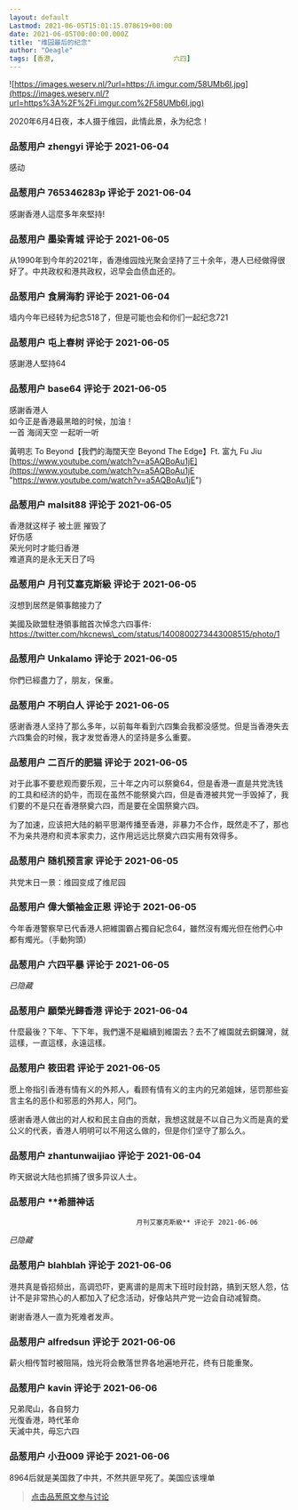 ```yaml
---
layout: default
Lastmod: 2021-06-05T15:01:15.078619+00:00
date: 2021-06-05T00:00:00.000Z
title: "维园最后的纪念"
author: "Oeagle"
tags: [香港,								六四]
---
```


![https://images.weserv.nl/?url=https://i.imgur.com/58UMb6I.jpg](https://images.weserv.nl/?url=https%3A%2F%2Fi.imgur.com%2F58UMb6I.jpg)  
  
  
2020年6月4日夜，本人摄于维园，此情此景，永为纪念！

            
### 品葱用户 **zhengyi** 评论于 2021-06-04
        
感动
        


            
### 品葱用户 **765346283p** 评论于 2021-06-04
        
感謝香港人這麼多年來堅持!
        


            
### 品葱用户 **墨染青城** 评论于 2021-06-05
        
从1990年到今年的2021年，香港维园烛光聚会坚持了三十余年，港人已经做得很好了。中共政权和港共政权，迟早会血债血还的。
        


            
### 品葱用户 **食屑海豹** 评论于 2021-06-04
        
墙内今年已经转为纪念518了，但是可能也会和你们一起纪念721
        


            
### 品葱用户 **屯上春树** 评论于 2021-06-05
        
感謝港人堅持64
        


            
### 品葱用户 **base64** 评论于 2021-06-05
        
感謝香港人  
如今正是香港最黑暗的时候，加油！  
一首 海阔天空 一起听一听  
  
黃明志 To Beyond【我們的海闊天空 Beyond The Edge】Ft. 富九 Fu Jiu  
[https://www.youtube.com/watch?v=a5AQBoAu1jE](https://www.youtube.com/watch?v=a5AQBoAu1jE "https://www.youtube.com/watch?v=a5AQBoAu1jE")
        


            
### 品葱用户 **malsit88** 评论于 2021-06-05
        
香港就这样子 被土匪 摧毁了  
好伤感  
荣光何时才能归香港  
难道真的是永无天日了吗
        


            
### 品葱用户 **月刊艾塞克斯級** 评论于 2021-06-05
        
沒想到居然是領事館接力了  
  
美國及歐盟駐港領事館首次悼念六四事件:  
https://twitter.com/hkcnews\_com/status/1400800273443008515/photo/1
        


            
### 品葱用户 **Unkalamo** 评论于 2021-06-05
        
你們已經盡力了，朋友，保重。
        


            
### 品葱用户 **不明白人** 评论于 2021-06-05
        
感谢香港人坚持了那么多年，以前每年看到六四集会我都没感觉。但是当香港失去六四集会的时候，我才发觉香港人的坚持是多么重要。
        


            
### 品葱用户 **二百斤的肥猫** 评论于 2021-06-05
        
对于此事不要悲观而要乐观，三十年之内可以祭奠64，但是香港一直是共党洗钱的工具和经济的奶牛，而现在虽然不能祭奠六四，但是香港被共党一手毁掉了，我们要的不是只在香港祭奠六四，而是要在全国祭奠六四。  
  
为了加速，应该把大陆的躺平思潮传播至香港，非暴力不合作，既然走不了，那也不为亲共港府和资本家卖力，这作用远远比祭奠六四实用有效得多。
        


            
### 品葱用户 **随机预言家** 评论于 2021-06-05
        
共党末日一景：维园变成了维尼园
        


            
### 品葱用户 **偉大領袖金正恩** 评论于 2021-06-05
        
今年香港警察早已代香港人把維園霸占獨自紀念64，雖然沒有燭光但在他們心中都有燭光。（手動狗頭）
        


            
### 品葱用户 **六四平暴** 评论于 2021-06-05
        
_已隐藏_
        


            
### 品葱用户 **願榮光歸香港** 评论于 2021-06-04
        
什麼最後？下年、下下年，我們還不是繼續到維園去？去不了維園就去銅鑼灣，就這樣，一直這樣，永遠這樣。
        


            
### 品葱用户 **筱田君** 评论于 2021-06-05
        
愿上帝指引香港有情有义的外邦人，看顾有情有义的主内的兄弟姐妹，惩罚那些妄言主名的恶仆和邪恶的外邦人，阿门。  
  
感谢香港人做出的对人权和民主自由的贡献，我想这就是不以自己为义而是真的爱公义的代表，香港人明明可以不用这么做的，但是你们坚守了那么久。
        


            
### 品葱用户 **zhantunwaijiao** 评论于 2021-06-04
        
昨天据说大陆也抓捕了很多异议人士。
        


            
### 品葱用户 **希腊神话
				
									月刊艾塞克斯級** 评论于 2021-06-06
        
_已隐藏_
        


            
### 品葱用户 **blahblah** 评论于 2021-06-06
        
港共真是昏招频出，高调恐吓，更离谱的是周末下班时段封路，搞到天怒人怨，估计不是非常热心的人都加入了纪念活动，好像站共产党一边会自动减智商。  
  
谢谢香港人一直为死难者发声。
        


            
### 品葱用户 **alfredsun** 评论于 2021-06-06
        
薪火相传暂时被阻隔，烛光将会散落世界各地遍地开花，终有日能重聚。
        


            
### 品葱用户 **kavin** 评论于 2021-06-06
        
兄弟爬山，各自努力  
光復香港，時代革命  
天滅中共，毋忘六四
        


            
### 品葱用户 **小丑009** 评论于 2021-06-06
        
8964后就是美国救了中共，不然共匪早死了。美国应该埋单
        






> [点击品葱原文参与讨论](https://pincong.rocks/article/32855)

